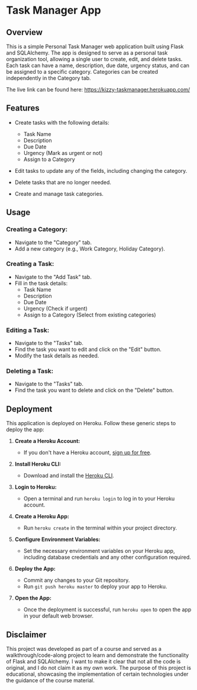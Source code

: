 # Task Manager App

## Overview

This is a simple Personal Task Manager web application built using Flask and SQLAlchemy. The app is designed to serve as a personal task organization tool, allowing a single user to create, edit, and delete tasks. Each task can have a name, description, due date, urgency status, and can be assigned to a specific category. Categories can be created independently in the Category tab.

The live link can be found here: https://kizzy-taskmanager.herokuapp.com/

## Features

- Create tasks with the following details:
  - Task Name
  - Description
  - Due Date
  - Urgency (Mark as urgent or not)
  - Assign to a Category

- Edit tasks to update any of the fields, including changing the category.

- Delete tasks that are no longer needed.

- Create and manage task categories.

## Usage

### Creating a Category:

- Navigate to the "Category" tab.
- Add a new category (e.g., Work Category, Holiday Category).

### Creating a Task:

- Navigate to the "Add Task" tab.
- Fill in the task details:
  - Task Name
  - Description
  - Due Date
  - Urgency (Check if urgent)
  - Assign to a Category (Select from existing categories)

### Editing a Task:

- Navigate to the "Tasks" tab.
- Find the task you want to edit and click on the "Edit" button.
- Modify the task details as needed.

### Deleting a Task:

- Navigate to the "Tasks" tab.
- Find the task you want to delete and click on the "Delete" button.

## Deployment

This application is deployed on Heroku. Follow these generic steps to deploy the app:

1. **Create a Heroku Account:**
   - If you don't have a Heroku account, [sign up for free](https://signup.heroku.com/).

2. **Install Heroku CLI:**
   - Download and install the [Heroku CLI](https://devcenter.heroku.com/articles/heroku-cli).

3. **Login to Heroku:**
   - Open a terminal and run `heroku login` to log in to your Heroku account.

4. **Create a Heroku App:**
   - Run `heroku create` in the terminal within your project directory.

5. **Configure Environment Variables:**
   - Set the necessary environment variables on your Heroku app, including database credentials and any other configuration required.

6. **Deploy the App:**
   - Commit any changes to your Git repository.
   - Run `git push heroku master` to deploy your app to Heroku.

7. **Open the App:**
   - Once the deployment is successful, run `heroku open` to open the app in your default web browser.

## Disclaimer

This project was developed as part of a course and served as a walkthrough/code-along project to learn and demonstrate the functionality of Flask and SQLAlchemy. I want to make it clear that not all the code is original, and I do not claim it as my own work. The purpose of this project is educational, showcasing the implementation of certain technologies under the guidance of the course material.
